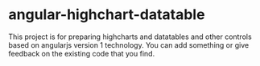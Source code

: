 # angular-highchart-datatable
This project is for preparing highcharts and datatables and other controls based on angularjs version 1 technology.
You can add something or give feedback on the existing code that you find.
